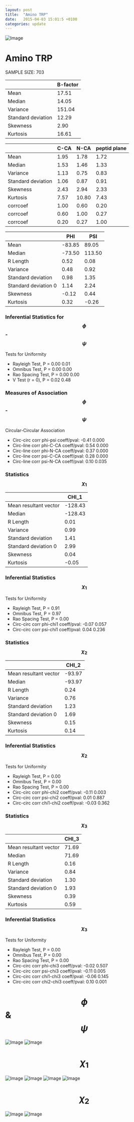 ```yaml
---
layout: post
title:  "Amino TRP"
date:   2015-04-03 15:01:5 +0100
categories: update
---
```

<script src="https://cdnjs.cloudflare.com/ajax/libs/mathjax/2.7.0/MathJax.js?config=TeX-AMS-MML_HTMLorMML" type="text/javascript"></script>

![Image](../../../../images/aadensity.png)

# Amino TRP


 SAMPLE SIZE: 703
 
 
 
|     | B-factor |
| --- | --- |
| Mean | 17.51 |
| Median | 14.05 |
| Variance | 151.04 |
| Standard deviation | 12.29 |
| Skewness | 2.90 |
| Kurtosis | 16.61 |
 
 
 

|     | C-CA | N-CA | peptid plane |
| --- | --- | --- | --- |
| Mean | 1.95 | 1.78 | 1.72 |
| Median | 1.53 | 1.46 | 1.33 |
| Variance | 1.13 | 0.75 | 0.83 |
| Standard deviation | 1.06 | 0.87 | 0.91 |
| Skewness | 2.43 | 2.94 | 2.33 |
| Kurtosis | 7.57 | 10.80 | 7.43 |
| corrcoef | 1.00 | 0.60 | 0.20 |
| corrcoef | 0.60 | 1.00 | 0.27 |
| corrcoef | 0.20 | 0.27 | 1.00 |
 
 
 

|     | PHI | PSI |
| --- | --- | --- |
| Mean | -83.85 | 89.05 |
| Median | -73.50 | 113.50 |
| R Length | 0.52 | 0.08 |
| Variance | 0.48 | 0.92 |
| Standard deviation | 0.98 | 1.35 |
| Standard deviation 0 | 1.14 | 2.24 |
| Skewness | -0.12 | 0.44 |
| Kurtosis | 0.32 | -0.26 |

### Inferential Statistics for $$\phi$$-$$\psi$$ 

Tests for Uniformity

- Rayleigh Test, P = 0.00 0.01
- Omnibus Test,  P = 0.00 0.00
- Rao Spacing Test,  P = 0.00 0.00
- V Test (r = 0),  P = 0.02 0.48
### Measures of Association $$\phi$$-$$\psi$$

Circular-Circular Association
- Circ-circ corr phi-psi coeff/pval:	-0.41	 0.000
- Circ-line corr phi-C-CA coeff/pval:	0.54	 0.000
- Circ-line corr phi-N-CA coeff/pval:	0.37	 0.000
- Circ-line corr psi-C-CA coeff/pval:	0.28	 0.000
- Circ-line corr psi-N-CA coeff/pval:	0.10	 0.035
### Statistics $$\chi_1$$

|     | CHI_1 |
| --- | --- |
| Mean resultant vector | -128.43 |
| Median | -128.43 | 
| R Length | 0.01 | 
| Variance | 0.99 | 
| Standard deviation | 1.41 |
| Standard deviation 0| 2.99 |
| Skewness | 0.04 |
| Kurtosis | -0.05 |

 

### Inferential Statistics $$\chi_1$$
Tests for Uniformity

- Rayleigh Test, 	 P = 0.91
- Omnibus Test, 	 P = 0.97
- Rao Spacing Test, 	 P = 0.00
- Circ-circ corr phi-chi1 coeff/pval:	-0.07	 0.057
- Circ-circ corr psi-chi1 coeff/pval:	0.04	 0.236

 

### Statistics $$\chi_2$$

|     | CHI_2 |
| --- | --- |
| Mean resultant vector | -93.97 |
| Median | -93.97 |
| R Length | 0.24 |
| Variance | 0.76 |
| Standard deviation | 1.23 |
| Standard deviation 0 | 1.69 |
| Skewness | 0.15 |
| Kurtosis | 0.14 |


### Inferential Statistics $$\chi_2$$ 

Tests for Uniformity

- Rayleigh Test, 	 P = 0.00
- Omnibus Test, 	 P = 0.00
- Rao Spacing Test, 	 P = 0.00
- Circ-circ corr phi-chi2 coeff/pval:	-0.11	 0.003
- Circ-circ corr psi-chi2 coeff/pval:	0.01	 0.887
- Circ-circ corr chi1-chi2 coeff/pval:	-0.03	 0.362


 

### Statistics $$\chi_3$$

|    | CHI_3 |
| --- | --- |
| Mean resultant vector | 71.69 |
| Median | 71.69 |
| R Length | 0.16 |
| Variance | 0.84 |
| Standard deviation | 1.30 |
| Standard deviation 0 | 1.93 |
| Skewness | 0.39 |
| Kurtosis | 0.59 |



### Inferential Statistics $$\chi_3$$

Tests for Uniformity

- Rayleigh Test, 	 P = 0.00
- Omnibus Test, 	 P = 0.00
- Rao Spacing Test, 	 P = 0.00
- Circ-circ corr phi-chi3 coeff/pval:	-0.02	 0.507
- Circ-circ corr psi-chi3 coeff/pval:	-0.11	 0.005
- Circ-circ corr chi1-chi3 coeff/pval:	-0.06	 0.145
- Circ-circ corr chi2-chi3 coeff/pval:	0.10	 0.001

# $$\phi$$ & $$\psi$$
![Image](../../../../images/TRP_Rama_phipsi.jpg)
![Image](../../../../images/TRP_Rama_phipsiGrad.jpg)


# $$\chi_1$$
![Image](../../../../images/TRP_Rama_phichi1.jpg)
![Image](../../../../images/TRP_Rama_Grad_psichi1.jpg)
![Image](../../../../images/TRP_Rama_psichi1.jpg)
![Image](../../../../images/TRP_Rama_Grad_phichi1.jpg)


# $$\chi_2$$
![Image](../../../../images/TRP_Rama_chi1chi2.jpg)
![Image](../../../../images/TRP_Rama_Gradchi1chi2.jpg)
